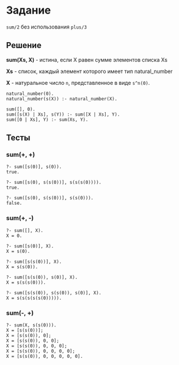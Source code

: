 # Задание

`sum/2` без использования `plus/3`

## Решение

**sum(Xs, X)** - истина, если X равен сумме элементов списка Xs

**Xs** - список, каждый элемент которого имеет тип natural_number

**X** - натуральное число `n`, представленное  в виде `s^n(0)`.

    natural_number(0).
    natural_number(s(X)) :- natural_number(X).

    sum([], 0).
    sum([s(X) | Xs], s(Y)) :- sum([X | Xs], Y).
    sum([0 | Xs], Y) :- sum(Xs, Y).

## Тесты

### sum(+, +)

    ?- sum([s(0)], s(0)).
    true.

    ?- sum([s(0), s(s(0))], s(s(s(0)))).
    true.

    ?- sum([s(0), s(s(0))], s(s(0))).
    false.

### sum(+, -)

    ?- sum([], X).
    X = 0.

    ?- sum([s(0)], X).
    X = s(0).

    ?- sum([s(s(0))], X).
    X = s(s(0)).

    ?- sum([s(s(0)), s(0)], X).
    X = s(s(s(0))).

    ?- sum([s(s(0)), s(s(0)), s(0)], X).
    X = s(s(s(s(s(0))))).

### sum(-, +)

    ?- sum(X, s(s(0))).
    X = [s(s(0))];
    X = [s(s(0)), 0];
    X = [s(s(0)), 0, 0];
    X = [s(s(0)), 0, 0, 0];
    X = [s(s(0)), 0, 0, 0, 0];
    X = [s(s(0)), 0, 0, 0, 0, 0].
